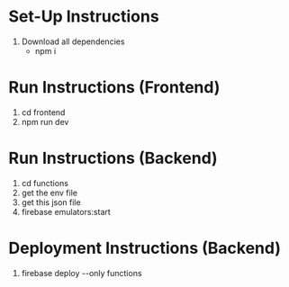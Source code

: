# Set-Up Instructions
1. Download all dependencies 
    - npm i 

# Run Instructions (Frontend)
1. cd frontend
2. npm run dev

# Run Instructions (Backend)
1. cd functions
2. get the env file
3. get this json file 
4. firebase emulators:start

# Deployment Instructions (Backend)
1. firebase deploy --only functions




